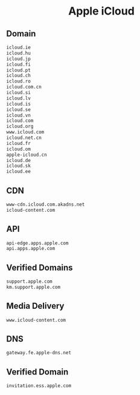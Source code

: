 


<h1 align="center">Apple iCloud</h1>  


## Domain


```html
icloud.ie
icloud.hu
icloud.jp
icloud.fi
icloud.pt
icloud.ch
icloud.ro
icloud.com.cn
icloud.si
icloud.lv
icloud.is
icloud.se
icloud.vn
icloud.com
icloud.org
www.icloud.com
icloud.net.cn
icloud.fr
icloud.om
apple-icloud.cn
icloud.de
icloud.sk
icloud.ee
```  


## CDN


```html
www-cdn.icloud.com.akadns.net
icloud-content.com
```  


## API


```html
api-edge.apps.apple.com
api.apps.apple.com
```  


## Verified Domains


```html
support.apple.com
km.support.apple.com
```  


## Media Delivery


```html
www.icloud-content.com
```  


## DNS


```html
gateway.fe.apple-dns.net
```  


## Verified Domain


```html
invitation.ess.apple.com
```  

<br>
